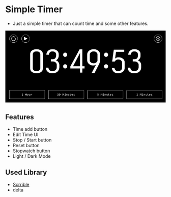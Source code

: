 # Simple Timer
- Just a simple timer that can count time and some other features.

![test](./img/test.png)

## Features
- Time add button
- Edit Time UI
- Stop / Start button
- Reset button
- Stopwatch button
- Light / Dark Mode

## Used Library
- [Scrrible](https://www.jujuadams.com/Scribble/#/latest/)
- delta
